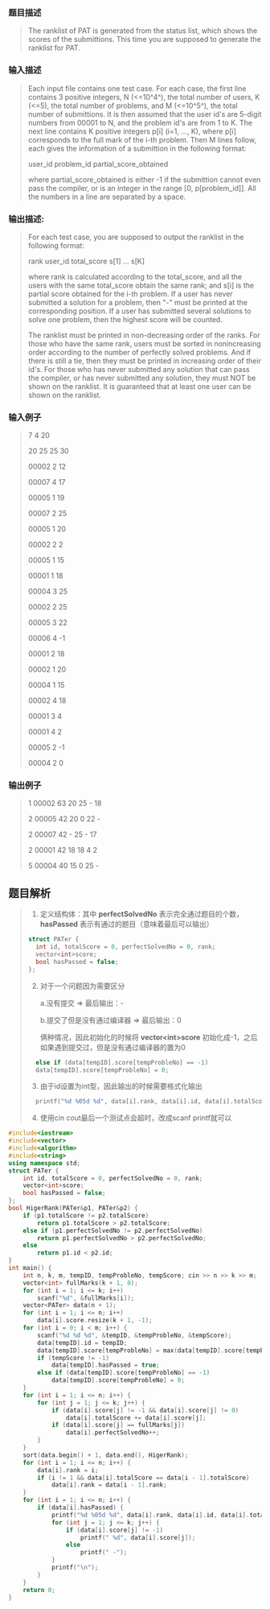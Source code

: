 ### 题目描述

> The ranklist of PAT is generated from the status list, which shows the scores of the submittions. This time you are supposed to generate the ranklist for PAT.

### 输入描述

> Each input file contains one test case. For each case, the first line contains 3 positive integers, N (<=10^4^), the total number of users, K (<=5), the total number of problems, and M (<=10^5^), the total number of submittions. It is then assumed that the user id's are 5-digit numbers from 00001 to N, and the problem id's are from 1 to K. The next line contains K positive integers p[i] (i=1, ..., K), where p[i] corresponds to the full mark of the i-th problem. Then M lines follow, each gives the information of a submittion in the following format:
>
>user_id problem_id partial_score_obtained
>
>where partial_score_obtained is either -1 if the submittion cannot even pass the compiler, or is an integer in the range [0, p[problem_id]]. All the numbers in a line are separated by a space.

### 输出描述:
> For each test case, you are supposed to output the ranklist in the following format:
>
>rank user_id total_score s[1] ... s[K]
>
>where rank is calculated according to the total_score, and all the users with the same total_score obtain the same rank; and s[i] is the partial score obtained for the i-th problem. If a user has never submitted a solution for a problem, then "-" must be printed at the corresponding position. If a user has submitted several solutions to solve one problem, then the highest score will be counted.
>
>The ranklist must be printed in non-decreasing order of the ranks. For those who have the same rank, users must be sorted in nonincreasing order according to the number of perfectly solved problems. And if there is still a tie, then they must be printed in increasing order of their id's. For those who has never submitted any solution that can pass the compiler, or has never submitted any solution, they must NOT be shown on the ranklist. It is guaranteed that at least one user can be shown on the ranklist.

### 输入例子
> 7 4 20
>
>20 25 25 30
>
>00002 2 12
>
>00007 4 17
>
>00005 1 19
>
>00007 2 25
>
>00005 1 20
>
>00002 2 2
>
>00005 1 15
>
>00001 1 18
>
>00004 3 25
>
>00002 2 25
>
>00005 3 22
>
>00006 4 -1
>
>00001 2 18
>
>00002 1 20
>
>00004 1 15
>
>00002 4 18
>
>00001 3 4
>
>00001 4 2
>
>00005 2 -1
>
>00004 2 0

### 输出例子
>1 00002 63 20 25 - 18
>
>2 00005 42 20 0 22 -
>
>2 00007 42 - 25 - 17
>
>2 00001 42 18 18 4 2
>
>5 00004 40 15 0 25 -

## 题目解析
> 1. 定义结构体：其中 **perfectSolvedNo** 表示完全通过题目的个数，**hasPassed** 表示有通过的题目（意味着最后可以输出）
>```C++
>struct PATer {
>	int id, totalScore = 0, perfectSolvedNo = 0, rank;
>	vector<int>score;
>	bool hasPassed = false;
>};
>```
>
> 2. 对于一个问题因为需要区分 
>
>       a.没有提交 => 最后输出：-
>
>       b.提交了但是没有通过编译器 => 最后输出：0
>   
>	 俩种情况，因此初始化的时候将 **vector<int<int>>score** 初始化成-1，之后如果遇到提交过，但是没有通过编译器的置为0
>
>```C++
>   else if (data[tempID].score[tempProbleNo] == -1)
>   data[tempID].score[tempProbleNo] = 0;
>```
>
> 3. 由于id设置为int型，因此输出的时候需要格式化输出
>
>```C++
>   printf("%d %05d %d", data[i].rank, data[i].id, data[i].totalScore);
>```
>
> 4. 使用cin cout最后一个测试点会超时，改成scanf printf就可以
>
>

```C++
#include<iostream>
#include<vector>
#include<algorithm>
#include<string>
using namespace std;
struct PATer {
	int id, totalScore = 0, perfectSolvedNo = 0, rank;
	vector<int>score;
	bool hasPassed = false;
};
bool HigerRank(PATer&p1, PATer&p2) {
	if (p1.totalScore != p2.totalScore)
		return p1.totalScore > p2.totalScore;
	else if (p1.perfectSolvedNo != p2.perfectSolvedNo)
		return p1.perfectSolvedNo > p2.perfectSolvedNo;
	else
		return p1.id < p2.id;
}
int main() {
	int n, k, m, tempID, tempProbleNo, tempScore; cin >> n >> k >> m;
	vector<int> fullMarks(k + 1, 0);
	for (int i = 1; i <= k; i++)
		scanf("%d", &fullMarks[i]);
	vector<PATer> data(n + 1);
	for (int i = 1; i <= n; i++)
		data[i].score.resize(k + 1, -1);
	for (int i = 0; i < m; i++) {
		scanf("%d %d %d", &tempID, &tempProbleNo, &tempScore);
		data[tempID].id = tempID;
		data[tempID].score[tempProbleNo] = max(data[tempID].score[tempProbleNo], tempScore);
		if (tempScore != -1)
			data[tempID].hasPassed = true;
		else if (data[tempID].score[tempProbleNo] == -1)
			data[tempID].score[tempProbleNo] = 0;
	}
	for (int i = 1; i <= n; i++) {
		for (int j = 1; j <= k; j++) {
			if (data[i].score[j] != -1 && data[i].score[j] != 0)
				data[i].totalScore += data[i].score[j];
			if (data[i].score[j] == fullMarks[j])
				data[i].perfectSolvedNo++;
		}
	}
	sort(data.begin() + 1, data.end(), HigerRank);
	for (int i = 1; i <= n; i++) {
		data[i].rank = i;
		if (i != 1 && data[i].totalScore == data[i - 1].totalScore)
			data[i].rank = data[i - 1].rank;
	}
	for (int i = 1; i <= n; i++) {
		if (data[i].hasPassed) {
			printf("%d %05d %d", data[i].rank, data[i].id, data[i].totalScore);
			for (int j = 1; j <= k; j++) {
				if (data[i].score[j] != -1)
					printf(" %d", data[i].score[j]);
				else
					printf(" -");
			}
			printf("\n");
		}
	}
	return 0;
}
```